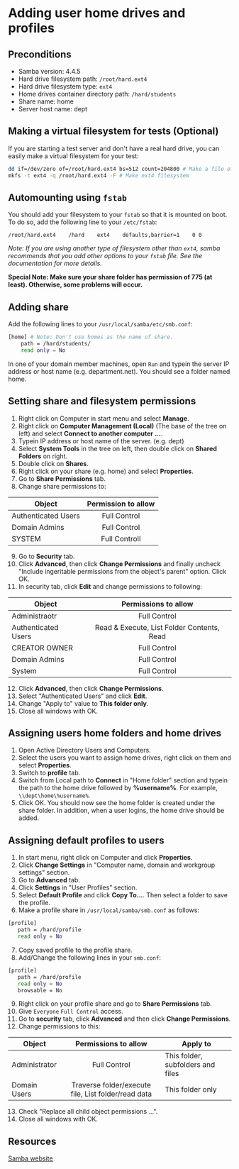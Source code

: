 Adding user home drives and profiles
====


Preconditions
----
* Samba version: 4.4.5
* Hard drive filesystem path: `/root/hard.ext4`
* Hard drive filesystem type: `ext4`
* Home drives container directory path: `/hard/students`
* Share name: home
* Server host name: dept


Making a virtual filesystem for tests (Optional)
----
If you are starting a test server and don't have a real hard drive, you can easily make a virtual filesystem for your test:
```bash
dd if=/dev/zero of=/root/hard.ext4 bs=512 count=204800 # Make a file of size 100Mb to be our filesystem
mkfs -t ext4 -q /root/hard.ext4 -F # Make ext4 filesystem
```


Automounting using `fstab`
----
You should add your filesystem to your `fstab` so that it is mounted on boot. To do so, add the following line to your `/etc/fstab`:
```fstab
/root/hard.ext4    /hard    ext4    defaults,barrier=1    0 0
```
_Note: If you are using another type of filesystem other than `ext4`, samba recommends that you add other options to your `fstab` file. See the documentation for more details._

__Special Note: Make sure your share folder has permission of 775 (at least). Otherwise, some problems will occur.__


Adding share
----
Add the following lines to your `/usr/local/samba/etc/smb.conf`:
```bash
[home] # Note: Don't use homes as the name of share.
	path = /hard/students/
	read only = No
```
In one of your domain member machines, open `Run` and typein the server IP address or host name (e.g. department.net). You should see a folder named home.


Setting share and filesystem permissions
----
1. Right click on Computer in start menu and select __Manage__.
2. Right click on __Computer Management (Local)__ (The base of the tree on left) and select __Connect to another computer ...__.
3. Typein IP address or host name of the server. (e.g. dept)
4. Select __System Tools__ in the tree on left, then double click on __Shared Folders__ on right.
5. Double click on __Shares__.
6. Right click on your share (e.g. home) and select __Properties__.
7. Go to __Share Permissions__ tab.
8. Change share permissions to:

 Object | Permission to allow
 ------ | :----------:
 Authenticated Users | Full Control
 Domain Admins | Full Control
 SYSTEM | Full Controll
9. Go to __Security__ tab.
10. Click __Advanced__, then click __Change Permissions__ and finally uncheck "Include ingeritable permissions from the object's parent" option. Click OK.
11. In security tab, click __Edit__ and change permissions to following:

 Object | Permissions to allow
 ------ | :--------------:
 Administraotr | Full Control
 Authenticated Users | Read & Execute, List Folder Contents, Read
 CREATOR OWNER | Full Control
 Domain Admins | Full Control
 System | Full Control
12. Click __Advanced__, then click __Change Permissions__.
13. Select "Authenticated Users" and click __Edit__.
14. Change "Apply to" value to __This folder only__.
15. Close all windows with OK.


Assigning users home folders and home drives
----
1. Open Active Directory Users and Computers.
2. Select the users you want to assign home drives, right click on them and select __Properties__.
3. Switch to __profile__ tab. 
4. Switch from Local path to __Connect__ in "Home folder" section and typein the path to the home drive followed by __%username%__. For example, `\\dept\home\%username%`.
5. Click OK.
You should now see the home folder is created under the share folder. In addition, when a user logins, the home drive should be added.


Assigning default profiles to users
----
1. In start menu, right click on Computer and click __Properties__.
2. Click __Change Settings__ in "Computer name, domain and workgroup settings" section.
3. Go to __Advanced__ tab.
4. Click __Settings__ in "User Profiles" section.
5. Select __Default Profile__ and click __Copy To...__. Then select a folder to save the profile.
6. Make a profile share in `/usr/local/samba/smb.conf` as follows:

 ```bash
 [profile]
 	path = /hard/profile
 	read only = No
 ```
7. Copy saved profile to the profile share.
8. Add/Change the following lines in your `smb.conf`:

 ```bash
 [profile]
 	path = /hard/profile
 	read only = No
 	browsable = No
 ```
9. Right click on your profile share and go to __Share Permissions__ tab. 
10. Give `Everyone` `Full Control` access.
11. Go to __security__ tab, click __Advanced__ and then click __Change Permissions__.
12. Change permissions to this:

 Object | Permissions to allow | Apply to
 ------ | :--------------: | -------
 Administrator | Full Control | This folder, subfolders and files
 Domain Users | Traverse folder/execute file, List folder/read data | This folder only
13. Check "Replace all child object permissions ...".
14. Close all windows with OK.



Resources
----
[Samba website](http://www.samba.org)
